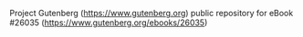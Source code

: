 Project Gutenberg (https://www.gutenberg.org) public repository for eBook #26035 (https://www.gutenberg.org/ebooks/26035)
